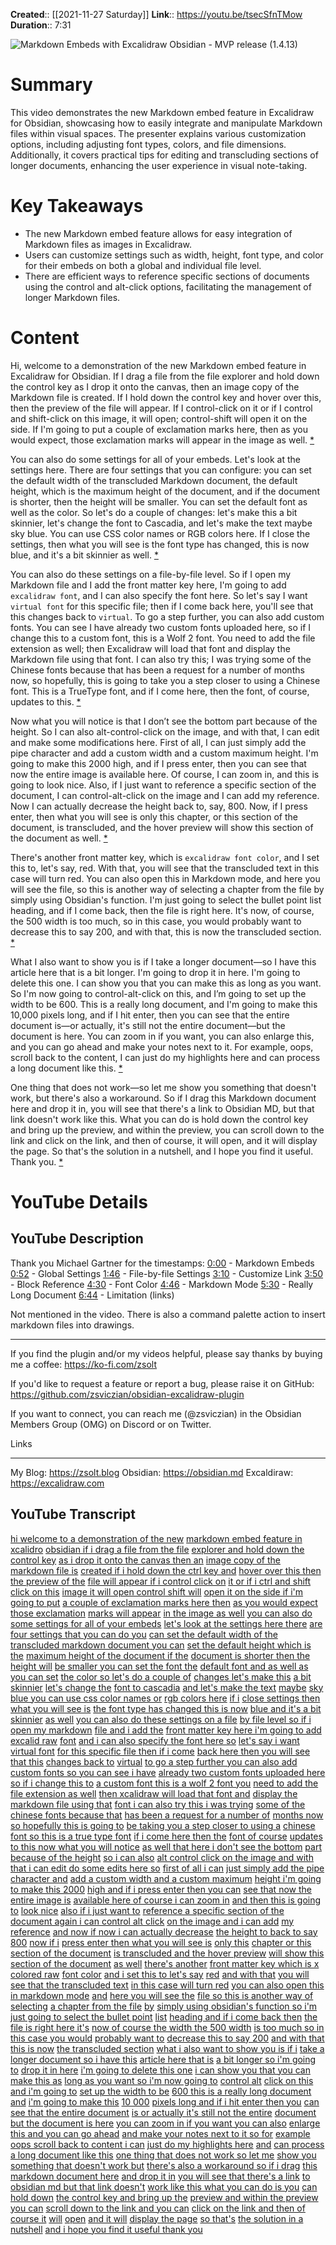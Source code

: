 **Created**:: [[2021-11-27 Saturday]]
**Link**:: https://youtu.be/tsecSfnTMow
**Duration**:: 7:31

![Markdown Embeds with Excalidraw Obsidian - MVP release (1.4.13)](https://youtu.be/tsecSfnTMow)

# Summary
This video demonstrates the new Markdown embed feature in Excalidraw for Obsidian, showcasing how to easily integrate and manipulate Markdown files within visual spaces. The presenter explains various customization options, including adjusting font types, colors, and file dimensions. Additionally, it covers practical tips for editing and transcluding sections of longer documents, enhancing the user experience in visual note-taking.

# Key Takeaways
- The new Markdown embed feature allows for easy integration of Markdown files as images in Excalidraw.
- Users can customize settings such as width, height, font type, and color for their embeds on both a global and individual file level.
- There are efficient ways to reference specific sections of documents using the control and alt-click options, facilitating the management of longer Markdown files.

# Content
Hi, welcome to a demonstration of the new Markdown embed feature in Excalidraw for Obsidian. If I drag a file from the file explorer and hold down the control key as I drop it onto the canvas, then an image copy of the Markdown file is created. If I hold down the control key and hover over this, then the preview of the file will appear. If I control-click on it or if I control and shift-click on this image, it will open; control-shift will open it on the side. If I'm going to put a couple of exclamation marks here, then as you would expect, those exclamation marks will appear in the image as well. [* ](https://youtu.be/tsecSfnTMow?t=0)

You can also do some settings for all of your embeds. Let's look at the settings here. There are four settings that you can configure: you can set the default width of the transcluded Markdown document, the default height, which is the maximum height of the document, and if the document is shorter, then the height will be smaller. You can set the default font as well as the color. So let's do a couple of changes: let's make this a bit skinnier, let's change the font to Cascadia, and let's make the text maybe sky blue. You can use CSS color names or RGB colors here. If I close the settings, then what you will see is the font type has changed, this is now blue, and it's a bit skinnier as well. [* ](https://youtu.be/tsecSfnTMow?t=46)

You can also do these settings on a file-by-file level. So if I open my Markdown file and I add the front matter key here, I'm going to add `excalidraw font`, and I can also specify the font here. So let's say I want `virtual font` for this specific file; then if I come back here, you'll see that this changes back to `virtual`. To go a step further, you can also add custom fonts. You can see I have already two custom fonts uploaded here, so if I change this to a custom font, this is a Wolf 2 font. You need to add the file extension as well; then Excalidraw will load that font and display the Markdown file using that font. I can also try this; I was trying some of the Chinese fonts because that has been a request for a number of months now, so hopefully, this is going to take you a step closer to using a Chinese font. This is a TrueType font, and if I come here, then the font, of course, updates to this. [* ](https://youtu.be/tsecSfnTMow?t=106)

Now what you will notice is that I don’t see the bottom part because of the height. So I can also alt-control-click on the image, and with that, I can edit and make some modifications here. First of all, I can just simply add the pipe character and add a custom width and a custom maximum height. I'm going to make this 2000 high, and if I press enter, then you can see that now the entire image is available here. Of course, I can zoom in, and this is going to look nice. Also, if I just want to reference a specific section of the document, I can control-alt-click on the image and I can add my reference. Now I can actually decrease the height back to, say, 800. Now, if I press enter, then what you will see is only this chapter, or this section of the document, is transcluded, and the hover preview will show this section of the document as well. [* ](https://youtu.be/tsecSfnTMow?t=188)

There's another front matter key, which is `excalidraw font color`, and I set this to, let's say, red. With that, you will see that the transcluded text in this case will turn red. You can also open this in Markdown mode, and here you will see the file, so this is another way of selecting a chapter from the file by simply using Obsidian's function. I'm just going to select the bullet point list heading, and if I come back, then the file is right here. It's now, of course, the 500 width is too much, so in this case, you would probably want to decrease this to say 200, and with that, this is now the transcluded section. [* ](https://youtu.be/tsecSfnTMow?t=267)

What I also want to show you is if I take a longer document—so I have this article here that is a bit longer. I'm going to drop it in here. I'm going to delete this one. I can show you that you can make this as long as you want. So I'm now going to control-alt-click on this, and I’m going to set up the width to be 600. This is a really long document, and I'm going to make this 10,000 pixels long, and if I hit enter, then you can see that the entire document is—or actually, it's still not the entire document—but the document is here. You can zoom in if you want, you can also enlarge this, and you can go ahead and make your notes next to it. For example, oops, scroll back to the content, I can just do my highlights here and can process a long document like this. [* ](https://youtu.be/tsecSfnTMow?t=336)

One thing that does not work—so let me show you something that doesn't work, but there's also a workaround. So if I drag this Markdown document here and drop it in, you will see that there's a link to Obsidian MD, but that link doesn't work like this. What you can do is hold down the control key and bring up the preview, and within the preview, you can scroll down to the link and click on the link, and then of course, it will open, and it will display the page. So that's the solution in a nutshell, and I hope you find it useful. Thank you. [* ](https://youtu.be/tsecSfnTMow?t=444)

# YouTube Details

## YouTube Description

Thank you Michael Gartner for the timestamps: 
[0:00](https://youtu.be/tsecSfnTMow?t=0) - Markdown Embeds
[0:52](https://youtu.be/tsecSfnTMow?t=52) - Global Settings
[1:46](https://youtu.be/tsecSfnTMow?t=106) - File-by-file Settings
[3:10](https://youtu.be/tsecSfnTMow?t=190) - Customize Link
[3:50](https://youtu.be/tsecSfnTMow?t=230) - Block Reference
[4:30](https://youtu.be/tsecSfnTMow?t=270) - Font Color
[4:46](https://youtu.be/tsecSfnTMow?t=286) - Markdown Mode
[5:30](https://youtu.be/tsecSfnTMow?t=330) - Really Long Document
[6:44](https://youtu.be/tsecSfnTMow?t=404) - Limitation (links)

Not mentioned in the video. There is also a command palette action to insert markdown files into drawings.

-------

If you find the plugin and/or my videos helpful, please say thanks by buying me a coffee: https://ko-fi.com/zsolt

If you'd like to request a feature or report a bug, please raise it on GitHub: https://github.com/zsviczian/obsidian-excalidraw-plugin

If you want to connect, you can reach me (@zsviczian) in the Obsidian Members Group (OMG) on Discord or on Twitter.

Links

---------

My Blog: https://zsolt.blog
Obsidian: https://obsidian.md
Excaldiraw: https://excalidraw.com

## YouTube Transcript

[hi welcome to a demonstration of the new](https://youtu.be/tsecSfnTMow?t=0) [markdown embed feature in xcalidro](https://youtu.be/tsecSfnTMow?t=2) [obsidian if i drag a file from the file](https://youtu.be/tsecSfnTMow?t=5) [explorer and hold down the control key](https://youtu.be/tsecSfnTMow?t=8) [as i drop it onto the canvas then an](https://youtu.be/tsecSfnTMow?t=11) [image copy of the markdown file is](https://youtu.be/tsecSfnTMow?t=14) [created if i hold down the ctrl key and](https://youtu.be/tsecSfnTMow?t=16) [hover over this then the preview of the](https://youtu.be/tsecSfnTMow?t=20) [file will appear if i control click on](https://youtu.be/tsecSfnTMow?t=22) [it or if i ctrl and shift click on this](https://youtu.be/tsecSfnTMow?t=25) [image it will open control shift will](https://youtu.be/tsecSfnTMow?t=29) [open it on the side if i'm going to put](https://youtu.be/tsecSfnTMow?t=32) [a couple of exclamation marks here then](https://youtu.be/tsecSfnTMow?t=36) [as you would expect those exclamation](https://youtu.be/tsecSfnTMow?t=39) [marks will appear](https://youtu.be/tsecSfnTMow?t=41) [in the image as well](https://youtu.be/tsecSfnTMow?t=43) [you can also do](https://youtu.be/tsecSfnTMow?t=46) [some settings for all of your embeds](https://youtu.be/tsecSfnTMow?t=48) [let's look at the settings here there](https://youtu.be/tsecSfnTMow?t=51) [are four settings that you can do you](https://youtu.be/tsecSfnTMow?t=53) [can set the default width of the](https://youtu.be/tsecSfnTMow?t=55) [transcluded markdown document you can](https://youtu.be/tsecSfnTMow?t=57) [set the default height which is the](https://youtu.be/tsecSfnTMow?t=60) [maximum height of the document if the](https://youtu.be/tsecSfnTMow?t=61) [document is shorter then the height will](https://youtu.be/tsecSfnTMow?t=64) [be smaller you can set the font the](https://youtu.be/tsecSfnTMow?t=66) [default font and as well as you can set](https://youtu.be/tsecSfnTMow?t=70) [the color so let's do a couple of](https://youtu.be/tsecSfnTMow?t=73) [changes let's make this](https://youtu.be/tsecSfnTMow?t=74) [a bit skinnier](https://youtu.be/tsecSfnTMow?t=76) [let's change the](https://youtu.be/tsecSfnTMow?t=78) [font to cascadia](https://youtu.be/tsecSfnTMow?t=80) [and let's make the text](https://youtu.be/tsecSfnTMow?t=85) [maybe](https://youtu.be/tsecSfnTMow?t=88) [sky blue you can use css color names or](https://youtu.be/tsecSfnTMow?t=89) [rgb colors here](https://youtu.be/tsecSfnTMow?t=93) [if i](https://youtu.be/tsecSfnTMow?t=95) [close settings then what you will see is](https://youtu.be/tsecSfnTMow?t=96) [the font type has changed this is now](https://youtu.be/tsecSfnTMow?t=99) [blue and it's a bit skinnier](https://youtu.be/tsecSfnTMow?t=102) [as well](https://youtu.be/tsecSfnTMow?t=104) [you can also do these settings on a file](https://youtu.be/tsecSfnTMow?t=106) [by file level so if i open my markdown](https://youtu.be/tsecSfnTMow?t=109) [file and i add the](https://youtu.be/tsecSfnTMow?t=112) [front matter key here i'm going to add](https://youtu.be/tsecSfnTMow?t=115) [excalid raw](https://youtu.be/tsecSfnTMow?t=119) [font](https://youtu.be/tsecSfnTMow?t=121) [and i can also specify the font here so](https://youtu.be/tsecSfnTMow?t=122) [let's say i want](https://youtu.be/tsecSfnTMow?t=126) [virtual font](https://youtu.be/tsecSfnTMow?t=127) [for this specific file then if i come](https://youtu.be/tsecSfnTMow?t=129) [back here then you will see that this](https://youtu.be/tsecSfnTMow?t=132) [changes back to](https://youtu.be/tsecSfnTMow?t=134) [virtual](https://youtu.be/tsecSfnTMow?t=136) [to go a step further you can also add](https://youtu.be/tsecSfnTMow?t=137) [custom fonts so you can see i have](https://youtu.be/tsecSfnTMow?t=140) [already two custom fonts uploaded here](https://youtu.be/tsecSfnTMow?t=143) [so if i change this to](https://youtu.be/tsecSfnTMow?t=146) [a custom font this is a wolf 2 font you](https://youtu.be/tsecSfnTMow?t=149) [need to add the file extension as well](https://youtu.be/tsecSfnTMow?t=152) [then xcalidraw will load that font and](https://youtu.be/tsecSfnTMow?t=156) [display the markdown file using that](https://youtu.be/tsecSfnTMow?t=160) [font i can also try this i was trying](https://youtu.be/tsecSfnTMow?t=163) [some of the chinese fonts because that](https://youtu.be/tsecSfnTMow?t=166) [has been a request for a number of](https://youtu.be/tsecSfnTMow?t=169) [months now so hopefully this is going to](https://youtu.be/tsecSfnTMow?t=172) [be taking you a step closer to using a](https://youtu.be/tsecSfnTMow?t=175) [chinese font so this is a true type font](https://youtu.be/tsecSfnTMow?t=177) [if i come here then the](https://youtu.be/tsecSfnTMow?t=181) [font of course](https://youtu.be/tsecSfnTMow?t=183) [updates to this now what you will notice](https://youtu.be/tsecSfnTMow?t=185) [as well that here i don't see the bottom](https://youtu.be/tsecSfnTMow?t=188) [part because of the height](https://youtu.be/tsecSfnTMow?t=190) [so i can also](https://youtu.be/tsecSfnTMow?t=193) [alt control click on the image and with](https://youtu.be/tsecSfnTMow?t=195) [that i can edit do some edits here so](https://youtu.be/tsecSfnTMow?t=199) [first of all i can](https://youtu.be/tsecSfnTMow?t=203) [just simply add the pipe character and](https://youtu.be/tsecSfnTMow?t=205) [add a custom width and a custom maximum](https://youtu.be/tsecSfnTMow?t=209) [height i'm going to make this 2000](https://youtu.be/tsecSfnTMow?t=213) [high and if i press enter then you can](https://youtu.be/tsecSfnTMow?t=216) [see that now the entire image is](https://youtu.be/tsecSfnTMow?t=219) [available here of course i can zoom in](https://youtu.be/tsecSfnTMow?t=223) [and then this is going to](https://youtu.be/tsecSfnTMow?t=225) [look nice](https://youtu.be/tsecSfnTMow?t=228) [also if i just want to](https://youtu.be/tsecSfnTMow?t=229) [reference a specific section of the](https://youtu.be/tsecSfnTMow?t=232) [document again i can control alt click](https://youtu.be/tsecSfnTMow?t=234) [on the image and i can add](https://youtu.be/tsecSfnTMow?t=238) [my](https://youtu.be/tsecSfnTMow?t=240) [reference](https://youtu.be/tsecSfnTMow?t=241) [and now if now i can actually decrease](https://youtu.be/tsecSfnTMow?t=242) [the height to back to say 800](https://youtu.be/tsecSfnTMow?t=246) [now if i](https://youtu.be/tsecSfnTMow?t=249) [press enter then what you will see is](https://youtu.be/tsecSfnTMow?t=251) [only this](https://youtu.be/tsecSfnTMow?t=255) [chapter or this section of the document](https://youtu.be/tsecSfnTMow?t=257) [is transcluded and the hover preview](https://youtu.be/tsecSfnTMow?t=260) [will show this section of the document](https://youtu.be/tsecSfnTMow?t=263) [as well](https://youtu.be/tsecSfnTMow?t=266) [there's another](https://youtu.be/tsecSfnTMow?t=267) [front matter key which is x colored raw](https://youtu.be/tsecSfnTMow?t=268) [font color](https://youtu.be/tsecSfnTMow?t=272) [and i set this to let's say](https://youtu.be/tsecSfnTMow?t=274) [red](https://youtu.be/tsecSfnTMow?t=277) [and with that](https://youtu.be/tsecSfnTMow?t=278) [you will see that the transcluded text](https://youtu.be/tsecSfnTMow?t=280) [in this case will turn red](https://youtu.be/tsecSfnTMow?t=283) [you can also open this in markdown mode](https://youtu.be/tsecSfnTMow?t=286) [and](https://youtu.be/tsecSfnTMow?t=290) [here you will see the](https://youtu.be/tsecSfnTMow?t=291) [file so this is another way of selecting](https://youtu.be/tsecSfnTMow?t=293) [a chapter from the file](https://youtu.be/tsecSfnTMow?t=296) [by](https://youtu.be/tsecSfnTMow?t=299) [simply using obsidian's function so i'm](https://youtu.be/tsecSfnTMow?t=300) [just going to select the bullet point](https://youtu.be/tsecSfnTMow?t=303) [list](https://youtu.be/tsecSfnTMow?t=306) [heading and if i come back then](https://youtu.be/tsecSfnTMow?t=307) [the](https://youtu.be/tsecSfnTMow?t=310) [file is right here it's](https://youtu.be/tsecSfnTMow?t=311) [now of course the width the 500 width](https://youtu.be/tsecSfnTMow?t=313) [is too much so in this case you would](https://youtu.be/tsecSfnTMow?t=317) [probably want to](https://youtu.be/tsecSfnTMow?t=320) [decrease this to say 200](https://youtu.be/tsecSfnTMow?t=321) [and with that](https://youtu.be/tsecSfnTMow?t=324) [this is now](https://youtu.be/tsecSfnTMow?t=327) [the transcluded section](https://youtu.be/tsecSfnTMow?t=328) [what i also want to show you is if i](https://youtu.be/tsecSfnTMow?t=331) [take a longer document so i have this](https://youtu.be/tsecSfnTMow?t=333) [article here that is](https://youtu.be/tsecSfnTMow?t=336) [a bit longer so i'm going to](https://youtu.be/tsecSfnTMow?t=338) [drop it in here](https://youtu.be/tsecSfnTMow?t=341) [i'm going to delete this one](https://youtu.be/tsecSfnTMow?t=343) [i can show you that you can make this as](https://youtu.be/tsecSfnTMow?t=345) [long as you want so i'm now going to](https://youtu.be/tsecSfnTMow?t=348) [control alt](https://youtu.be/tsecSfnTMow?t=352) [click on this](https://youtu.be/tsecSfnTMow?t=354) [and i'm going to](https://youtu.be/tsecSfnTMow?t=355) [set up the width to be](https://youtu.be/tsecSfnTMow?t=357) [600 this is a really long document and](https://youtu.be/tsecSfnTMow?t=360) [i'm going to make this](https://youtu.be/tsecSfnTMow?t=363) [10 000](https://youtu.be/tsecSfnTMow?t=364) [pixels long and if i hit enter then you](https://youtu.be/tsecSfnTMow?t=366) [can see that the entire document](https://youtu.be/tsecSfnTMow?t=369) [is or actually it's still not the entire](https://youtu.be/tsecSfnTMow?t=373) [document but the document is here](https://youtu.be/tsecSfnTMow?t=375) [you can zoom in if you want you can also](https://youtu.be/tsecSfnTMow?t=379) [enlarge this and you can go ahead](https://youtu.be/tsecSfnTMow?t=383) [and make your notes next to it so for](https://youtu.be/tsecSfnTMow?t=386) [example](https://youtu.be/tsecSfnTMow?t=389) [oops scroll back to content i can](https://youtu.be/tsecSfnTMow?t=391) [just do my highlights here](https://youtu.be/tsecSfnTMow?t=395) [and](https://youtu.be/tsecSfnTMow?t=398) [can process a long document like this](https://youtu.be/tsecSfnTMow?t=399) [one thing that does not work so let me](https://youtu.be/tsecSfnTMow?t=403) [show you something that doesn't work but](https://youtu.be/tsecSfnTMow?t=405) [there's also a workaround so if i drag](https://youtu.be/tsecSfnTMow?t=408) [this markdown document here](https://youtu.be/tsecSfnTMow?t=411) [and drop it in](https://youtu.be/tsecSfnTMow?t=414) [you will see that there's a link](https://youtu.be/tsecSfnTMow?t=416) [to obsidian md but that link doesn't](https://youtu.be/tsecSfnTMow?t=418) [work like this what you can do is you](https://youtu.be/tsecSfnTMow?t=421) [can hold down](https://youtu.be/tsecSfnTMow?t=423) [the control key and bring up the](https://youtu.be/tsecSfnTMow?t=425) [preview and within the preview you can](https://youtu.be/tsecSfnTMow?t=429) [scroll down to the link and you can](https://youtu.be/tsecSfnTMow?t=431) [click on the link and then of course it](https://youtu.be/tsecSfnTMow?t=434) [will](https://youtu.be/tsecSfnTMow?t=436) [open](https://youtu.be/tsecSfnTMow?t=437) [and it will](https://youtu.be/tsecSfnTMow?t=438) [display the page](https://youtu.be/tsecSfnTMow?t=440) [so that's](https://youtu.be/tsecSfnTMow?t=443) [the solution in a nutshell](https://youtu.be/tsecSfnTMow?t=444) [and i hope you find it useful thank you](https://youtu.be/tsecSfnTMow?t=447) 

